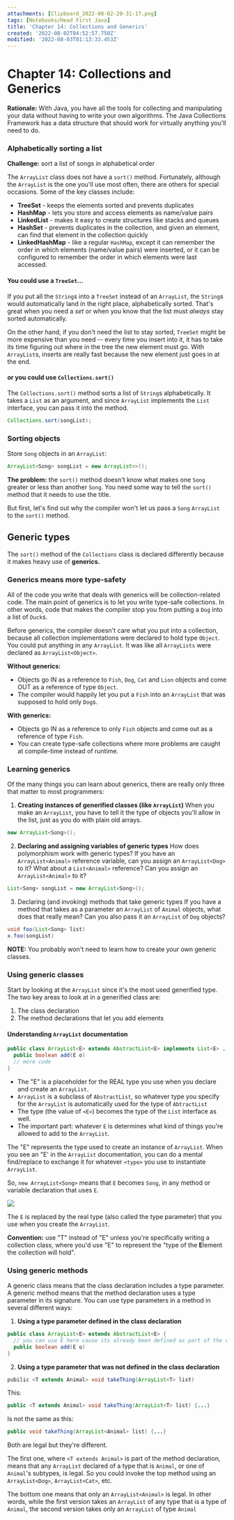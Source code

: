 ```yaml
---
attachments: [Clipboard_2022-08-02-20-31-17.png]
tags: [Notebooks/Head First Java]
title: 'Chapter 14: Collections and Generics'
created: '2022-08-02T04:52:57.750Z'
modified: '2022-08-03T01:13:33.453Z'
---
```


# Chapter 14: Collections and Generics

__Rationale:__ With Java, you have all the tools for collecting and manipulating your data without having to write your own algorithms. The Java Collections Framework has a data structure that should work for virtually anything you'll need to do.

### Alphabetically sorting a list

__Challenge:__ sort a list of songs in alphabetical order

The `ArrayList` class does not have a `sort()` method. Fortunately, although the `ArrayList` is the one you'll use most often, there are others for special occasions. Some of the key classes include:

- __TreeSet__ - keeps the elements sorted and prevents duplicates
- __HashMap__ - lets you store and access elements as name/value pairs
- __LinkedList__ - makes it easy to create structures like stacks and queues
- __HashSet__ - prevents duplicates in the collection, and given an element, can find that element in the collection quickly
- __LinkedHashMap__ - like a regular `HashMap`, except it can remember the order in which elements (name/value pairs) were inserted, or it can be configured to remember the order in which elements were last accessed.

#### You could use a `TreeSet`...

If you put all the `String`s into a `TreeSet` instead of an `ArrayList`, the `String`s would automatically land in the right place, alphabetically sorted. That's great when you need a _set_ or when you know that the list must _always_ stay sorted automatically.

On the other hand, if you don't need the list to stay sorted, `TreeSet` might be more expensive than you need -- every time you insert into it, it has to take its time figuring out where in the tree the new element must go. With `ArrayList`s, inserts are really fast because the new element just goes in at the end.

#### or you could use `Collections.sort()`

The `Collections.sort()` method sorts a list of `String`s alphabetically. It takes a `List` as an argument, and since `ArrayList` implements the `List` interface, you can pass it into the method.

```java
Collections.sort(songList);
```


### Sorting objects 

Store `Song` objects in an `ArrayList`:
```java
ArrayList<Song> songList = new ArrayList<>();
```

__The problem:__ the `sort()` method doesn't know what makes one `Song` greater or less than another `Song`. You need some way to tell the `sort()` method that it needs to use the title.

But first, let's find out why the compiler won't let us pass a `Song` `ArrayList` to the `sort()` method. 

## Generic types

The `sort()` method of the `Collections` class is declared differently because it makes heavy use of __generics.__

### Generics means more type-safety

All of the code you write that deals with generics will be collection-related code. The main point of generics is to let you write type-safe collections. In other words, code that makes the compiler stop you from putting a `Dog` into a list of `Duck`s.

Before generics, the compiler doesn't care what you put into a collection, because all collection implementations were declared to hold type `Object`. You could put anything in any `ArrayList`. It was like all `ArrayLists` were declared as `ArrayList<Object>`.

__Without generics:__ 
- Objects go IN as a reference to `Fish`, `Dog`, `Cat` and `Lion` objects and come OUT as a reference of type `Object`.
- The compiler would happily let you put a `Fish` into an `ArrayList` that was supposed to hold only `Dog`s.

__With generics:__ 
- Objects go IN as a reference to only `Fish` objects and come out as a reference of type `Fish`.
- You can create type-safe collections where more problems are caught at compile-time instead of runtime. 

### Learning generics

Of the many things you can learn about generics, there are really only three that matter to most programmers:

1. __Creating instances of generified classes (like `ArrayList`)__
When you make an `ArrayList`, you have to tell it the type of objects you'll allow in the list, just as you do with plain old arrays.
```java
new ArrayList<Song>();
```

2. __Declaring and assigning variables of generic types__
How does polymorphism work with generic types? If you have an `ArrayList<Animal>` reference variable, can you assign an `ArrayList<Dog>` to it? What about a `List<Animal>` reference? Can you assign an `ArrayList<Animal>` to it?
```java
List<Song> songList = new ArrayList<Song>();
```

3. Declaring (and invoking) methods that take generic types
If you have a method that takes as a parameter an `ArrayList` of `Animal` objects, what does that really mean? Can you also pass it an `ArrayList` of `Dog` objects? 
```java
void foo(List<Song> list) 
x.foo(songList)
```

__NOTE:__ You probably won't need to learn how to create your own generic classes.

### Using generic classes

Start by looking at the `ArrayList` since it's the most used generified type. The two key areas to look at in a generified class are:
1. The class declaration
2. The method declarations that let you add elements

#### Understanding `ArrayList` documentation

```java
public class ArrayList<E> extends AbstractList<E> implements List<E> ... {
  public boolean add(E o)
  // more code
}
```

- The "E" is a placeholder for the REAL type you use when you declare and create an `ArrayList`.
- `ArrayList` is a subclass of `AbstractList`, so whatever type you specify for the `ArrayList` is automatically used for the type of `AbtractList`
- The type (the value of `<E>`) becomes the type of the `List` interface as well.
- The important part: whatever `E` is determines what kind of things you're allowed to add to the `ArrayList`.

The "E" represents the type used to create an instance of `ArrayList`. When you see an "E' in the `ArrayList` documentation, you can do a mental find/replace to exchange it for whatever `<type>` you use to instantiate `ArrayList`.

So, `new ArrayList<Song>` means that `E` becomes `Song`, in any method or variable declaration that uses `E`.

![](@attachment/Clipboard_2022-08-02-20-31-17.png)

The `E` is replaced by the real type (also called the type parameter) that you use when you create the `ArrayList`. 

__Convention:__ use "T" instead of "E" unless you're specifically writing a collection class, where you'd use "E" to represent the "type of the **E**lement the collection will hold".

### Using generic methods

A generic class means that the class declaration includes a type parameter. A generic method means that the method declaration uses a type parameter in its signature. You can use type parameters in a method in several different ways:

1. __Using a type parameter defined in the class declaration__
```java
public class ArrayList<E> extends AbstractList<E> {
  // you can use E here cause its already been defined as part of the class
  public boolean add(E o)
}
```

2. __Using a type parameter that was not defined in the class declaration__
```java
pubilic <T extends Animal> void takeThing(ArrayList<T> list)
```

This:
```java
public <T extends Animal> void takeThing(ArrayList<T> list) {...}
```

Is not the same as this:
```java
public void takeThing(ArrayList<Animal> list) {...}
```

Both are legal but they're different. 

The first one, where `<T extends Animal>` is part of the method declaration, means that any `ArrayList` declared of a type that is `Animal`, or one of `Animal`'s subtypes, is legal. So you could invoke the top method using an `ArrayList<Dog>`, `ArrayList<Cat>`, etc.

The bottom one means that only an `ArrayList<Animal>` is legal. In other words, while the first version takes an `ArrayList` of any type that is a type of `Animal`, the second version takes only an `ArrayList` of type `Animal`







